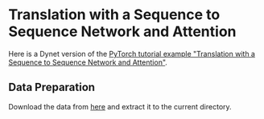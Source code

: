 # Translation with a Sequence to Sequence Network and Attention

Here is a Dynet version of the [PyTorch tutorial example "Translation with a Sequence to Sequence Network and Attention"](https://pytorch.org/tutorials/intermediate/seq2seq_translation_tutorial.html).

## Data Preparation

Download the data from [here](https://download.pytorch.org/tutorial/data.zip) and extract it to the current directory.
